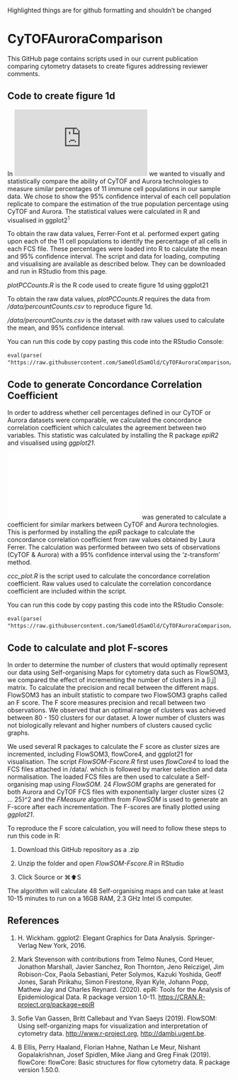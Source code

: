 Highlighted things are for github formatting and shouldn’t be changed

# CyTOFAuroraComparison

This GitHub page contains scripts used in our current publication comparing cytometry datasets to create figures addressing reviewer comments. 

## Code to create figure 1d

In ![figure 1d ](https://github.com/SameOldSamOld/CyTOFAuroraComparison/blob/master/data/fig1d.pdf) we wanted to visually and statistically compare the ability of CyTOF and Aurora technologies to measure similar percentages of 11 immune cell populations in our sample data. We chose to show the 95% confidence interval of each cell population replicate to compare the estimation of the true population percentage using CyTOF and Aurora. The statistical values were calculated in R and visualised in ggplot2<sup>1</sup>

To obtain the raw data values, Ferrer-Font et al. performed expert gating upon each of the 11 cell populations to identify the percentage of all cells in each FCS file. These percentages were loaded into R to calculate the mean and 95% confidence interval. The script and data for loading, computing and visualising are available as described below. They can be downloaded and run in RStudio from this page.

*plotPCCounts.R* is the R code used to create figure 1d using ggplot21

To obtain the raw data values, *plotPCCounts.R* requires the data from */data/percountCounts.csv* to reproduce figure 1d.

*/data/percountCounts.csv* is the dataset with raw values used to calculate the mean, and 95% confidence interval.

You can run this code by copy pasting this code into the RStudio Console:

    eval(parse( "https://raw.githubusercontent.com/SameOldSamOld/CyTOFAuroraComparison/master/plotPCCounts_figure1d.R"))

## Code to generate Concordance Correlation Coefficient

In order to address whether cell percentages defined in our CyTOF or Aurora datasets were comparable, we calculated the concordance correlation coefficient which calculates the agreement between two variables. This statistic was calculated by installing the R package *epiR2* and visualised using *ggplot21*.

 ![concordance correlation coefficient plot](/data/ccc_plot.pdf) was generated to calculate a coefficient for similar markers between CyTOF and Aurora technologies. This is performed by installing the *epiR* package to calculate the concordance correlation coefficient from raw values obtained by Laura Ferrer. The calculation was performed between two sets of observations (CyTOF & Aurora) with a 95% confidence interval using the ‘z-transform’ method. 

*ccc_plot.R* is the script used to calculate the concordance correlation coefficient. Raw values used to calculate the correlation concordance coefficient are included within the script. 

You can run this code by copy pasting this code into the RStudio Console:

    eval(parse( "https://raw.githubusercontent.com/SameOldSamOld/CyTOFAuroraComparison/master/ccc_plot.R"))

## Code to calculate and plot F-scores

In order to determine the number of clusters that would optimally represent our data using Self-organising Maps for cytometry data such as FlowSOM3, we compared the effect of incrementing the number of clusters in a [i,j] matrix. To calculate the precision and recall between the different maps. FlowSOM3 has an inbuilt statistic to compare two FlowSOM3 graphs called an F score. The F score measures precision and recall between two observations. We observed that an optimal range of clusters was achieved between 80 - 150 clusters for our dataset. A lower number of clusters was not biologically relevant and higher numbers of clusters caused cyclic graphs.

We used several R packages to calculate the F score as cluster sizes are incremented, including FlowSOM3, flowCore4, and ggplot21 for visualisation. The script *FlowSOM-Fscore.R* first uses *flowCore4* to load the FCS files attached in /data/. which is followed by marker selection and data normalisation. The loaded FCS files are then used to calculate a Self-organising map using *FlowSOM*. 24 *FlowSOM* graphs are generated for both Aurora and CyTOF FCS files with exponentially larger cluster sizes {2 … 25}^2 and the *FMeasure* algorithm from *FlowSOM* is used to generate an F-score after each incrementation. The F-scores are finally plotted using *ggplot21*.

To reproduce the F score calculation, you will need to follow these steps to run this code in R:

1) Download this GitHub repository as a .zip

2) Unzip the folder and open *FlowSOM-Fscore.R* in RStudio

3) Click Source or ⌘:arrow_up:S

The algorithm will calculate 48 Self-organising maps and can take at least 10-15 minutes to run on a 16GB RAM, 2.3 GHz Intel i5 computer.


## References

1.	H. Wickham. ggplot2: Elegant Graphics for Data Analysis. Springer-Verlag New York, 2016.

2.	Mark Stevenson with contributions from Telmo Nunes, Cord Heuer, Jonathon Marshall, Javier Sanchez,  Ron Thornton, Jeno Reiczigel, Jim Robison-Cox, Paola Sebastiani, Peter Solymos, Kazuki Yoshida,  Geoff Jones, Sarah Pirikahu, Simon Firestone, Ryan Kyle, Johann Popp, Mathew Jay and Charles  Reynard. (2020). epiR: Tools for the Analysis of Epidemiological Data. R package version 1.0-11.  https://CRAN.R-project.org/package=epiR

3.	Sofie Van Gassen, Britt Callebaut and Yvan Saeys (2019). FlowSOM: Using self-organizing maps for  visualization and interpretation of cytometry data. http://www.r-project.org, http://dambi.ugent.be.

4.	B Ellis, Perry Haaland, Florian Hahne, Nathan Le Meur, Nishant Gopalakrishnan, Josef Spidlen, Mike Jiang and Greg Finak (2019). flowCore: flowCore: Basic structures for flow cytometry data. R package version 1.50.0.
